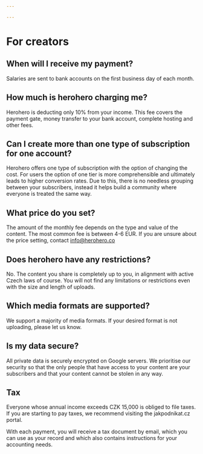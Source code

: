 ```yaml
---

---
```

# For creators

## When will I receive my payment?

Salaries are sent to bank accounts on the first business day of each month.

## How much is herohero charging me?

Herohero is deducting only 10% from your income. This fee covers the payment gate, money transfer to your bank account, complete hosting and other fees.

## Can I create more than one type of subscription for one account?

Herohero offers one type of subscription with the option of changing the cost. For users the option of one tier is more comprehensible and ultimately leads to higher conversion rates. Due to this, there is no needless grouping between your subscribers, instead it helps build a community where everyone is treated the same way.

## What price do you set?

The amount of the monthly fee depends on the type and value of the content. The most common fee is between 4-6 EUR. If you are unsure about the price setting, contact [info@herohero.co](mailto:info@herohero.co)

## Does herohero have any restrictions?

No. The content you share is completely up to you, in alignment with active Czech laws of course. You will not find any limitations or restrictions even with the size and length of uploads.

## Which media formats are supported?

We support a majority of media formats. If your desired format is not uploading, please let us know.

## Is my data secure?

All private data is securely encrypted on Google servers. We prioritise our security so that the only people that have access to your content are your subscribers and that your content cannot be stolen in any way.

## Tax

Everyone whose annual income exceeds CZK 15,000 is obliged to file taxes. If you are starting to pay taxes, we recommend visiting the jakpodnikat.cz portal.

With each payment, you will receive a tax document by email, which you can use as your record and which also contains instructions for your accounting needs.